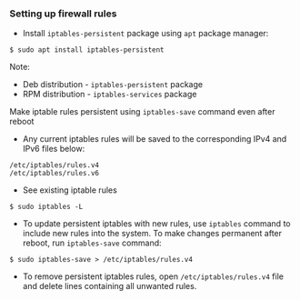 ### Setting up firewall rules
* Install ```iptables-persistent``` package using ```apt``` package manager:
```
$ sudo apt install iptables-persistent
```
Note:
* Deb distribution - ```iptables-persistent``` package
* RPM distribution - ```iptables-services``` package

Make iptable rules persistent using ```iptables-save``` command even after reboot

* Any current iptables rules will be saved to the corresponding IPv4 and IPv6 files below:
```
/etc/iptables/rules.v4
/etc/iptables/rules.v6
```
* See existing iptable rules
```
$ sudo iptables -L
```
* To update persistent iptables with new rules, use ```iptables``` command to include new rules into the system. To make changes permanent after reboot, run ```iptables-save``` command:
```
$ sudo iptables-save > /etc/iptables/rules.v4
```
* To remove persistent iptables rules, open ```/etc/iptables/rules.v4``` file and delete lines containing all unwanted rules.
